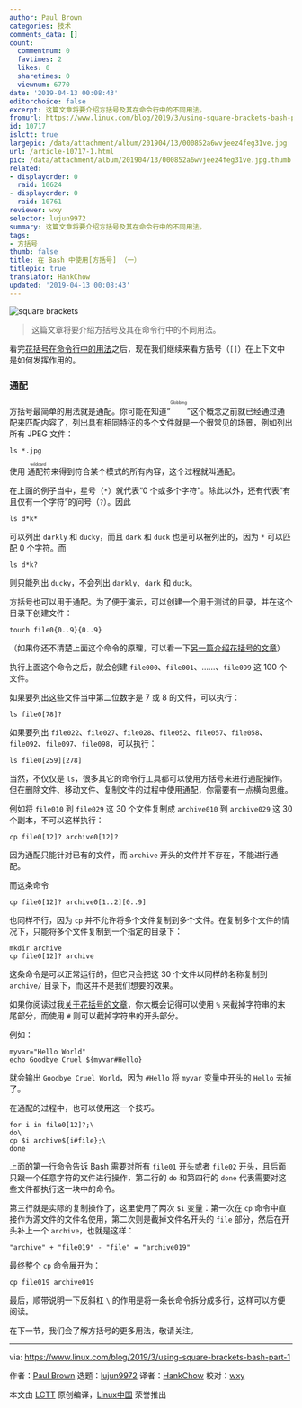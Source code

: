 ```yaml
---
author: Paul Brown
categories: 技术
comments_data: []
count:
  commentnum: 0
  favtimes: 2
  likes: 0
  sharetimes: 0
  viewnum: 6770
date: '2019-04-13 00:08:43'
editorchoice: false
excerpt: 这篇文章将要介绍方括号及其在命令行中的不同用法。
fromurl: https://www.linux.com/blog/2019/3/using-square-brackets-bash-part-1
id: 10717
islctt: true
largepic: /data/attachment/album/201904/13/000852a6wvjeez4feg31ve.jpg
url: /article-10717-1.html
pic: /data/attachment/album/201904/13/000852a6wvjeez4feg31ve.jpg.thumb.jpg
related:
- displayorder: 0
  raid: 10624
- displayorder: 0
  raid: 10761
reviewer: wxy
selector: lujun9972
summary: 这篇文章将要介绍方括号及其在命令行中的不同用法。
tags:
- 方括号
thumb: false
title: 在 Bash 中使用[方括号] （一）
titlepic: true
translator: HankChow
updated: '2019-04-13 00:08:43'
---
```


![square brackets](/data/attachment/album/201904/13/000852a6wvjeez4feg31ve.jpg "square brackets")



> 
> 这篇文章将要介绍方括号及其在命令行中的不同用法。
> 
> 
> 


看完[花括号在命令行中的用法](/article-10624-1.html)之后，现在我们继续来看方括号（`[]`）在上下文中是如何发挥作用的。


### 通配


方括号最简单的用法就是通配。你可能在知道“<ruby> <rt>  Globbing </rt></ruby>”这个概念之前就已经通过通配来匹配内容了，列出具有相同特征的多个文件就是一个很常见的场景，例如列出所有 JPEG 文件：



```
ls *.jpg
```

使用<ruby> 通配符 <rt>  wildcard </rt></ruby>来得到符合某个模式的所有内容，这个过程就叫通配。


在上面的例子当中，星号（`*`）就代表“0 个或多个字符”。除此以外，还有代表“有且仅有一个字符”的问号（`?`）。因此



```
ls d*k*
```

可以列出 `darkly` 和 `ducky`，而且 `dark` 和 `duck` 也是可以被列出的，因为 `*` 可以匹配 0 个字符。而



```
ls d*k?
```

则只能列出 `ducky`，不会列出 `darkly`、`dark` 和 `duck`。


方括号也可以用于通配。为了便于演示，可以创建一个用于测试的目录，并在这个目录下创建文件：



```
touch file0{0..9}{0..9}
```

（如果你还不清楚上面这个命令的原理，可以看一下[另一篇介绍花括号的文章](/article-10624-1.html)）


执行上面这个命令之后，就会创建 `file000`、`file001`、……、`file099` 这 100 个文件。


如果要列出这些文件当中第二位数字是 7 或 8 的文件，可以执行：



```
ls file0[78]?
```

如果要列出 `file022`、`file027`、`file028`、`file052`、`file057`、`file058`、`file092`、`file097`、`file098`，可以执行：



```
ls file0[259][278]
```

当然，不仅仅是 `ls`，很多其它的命令行工具都可以使用方括号来进行通配操作。但在删除文件、移动文件、复制文件的过程中使用通配，你需要有一点横向思维。


例如将 `file010` 到 `file029` 这 30 个文件复制成 `archive010` 到 `archive029` 这 30 个副本，不可以这样执行：



```
cp file0[12]? archive0[12]?
```

因为通配只能针对已有的文件，而 `archive` 开头的文件并不存在，不能进行通配。


而这条命令



```
cp file0[12]? archive0[1..2][0..9]
```

也同样不行，因为 `cp` 并不允许将多个文件复制到多个文件。在复制多个文件的情况下，只能将多个文件复制到一个指定的目录下：



```
mkdir archive
cp file0[12]? archive
```

这条命令是可以正常运行的，但它只会把这 30 个文件以同样的名称复制到 `archive/` 目录下，而这并不是我们想要的效果。


如果你阅读过我[关于花括号的文章](/article-10624-1.html)，你大概会记得可以使用 `%` 来截掉字符串的末尾部分，而使用 `#` 则可以截掉字符串的开头部分。


例如：



```
myvar="Hello World"
echo Goodbye Cruel ${myvar#Hello}
```

就会输出 `Goodbye Cruel World`，因为 `#Hello` 将 `myvar` 变量中开头的 `Hello` 去掉了。


在通配的过程中，也可以使用这一个技巧。



```
for i in file0[12]?;\
do\
cp $i archive${i#file};\
done
```

上面的第一行命令告诉 Bash 需要对所有 `file01` 开头或者 `file02` 开头，且后面只跟一个任意字符的文件进行操作，第二行的 `do` 和第四行的 `done` 代表需要对这些文件都执行这一块中的命令。


第三行就是实际的复制操作了，这里使用了两次 `$i` 变量：第一次在 `cp` 命令中直接作为源文件的文件名使用，第二次则是截掉文件名开头的 `file` 部分，然后在开头补上一个 `archive`，也就是这样：



```
"archive" + "file019" - "file" = "archive019"
```

最终整个 `cp` 命令展开为：



```
cp file019 archive019
```

最后，顺带说明一下反斜杠 `\` 的作用是将一条长命令拆分成多行，这样可以方便阅读。


在下一节，我们会了解方括号的更多用法，敬请关注。




---


via: <https://www.linux.com/blog/2019/3/using-square-brackets-bash-part-1>


作者：[Paul Brown](https://www.linux.com/users/bro66) 选题：[lujun9972](https://github.com/lujun9972) 译者：[HankChow](https://github.com/HankChow) 校对：[wxy](https://github.com/wxy)


本文由 [LCTT](https://github.com/LCTT/TranslateProject) 原创编译，[Linux中国](https://linux.cn/) 荣誉推出